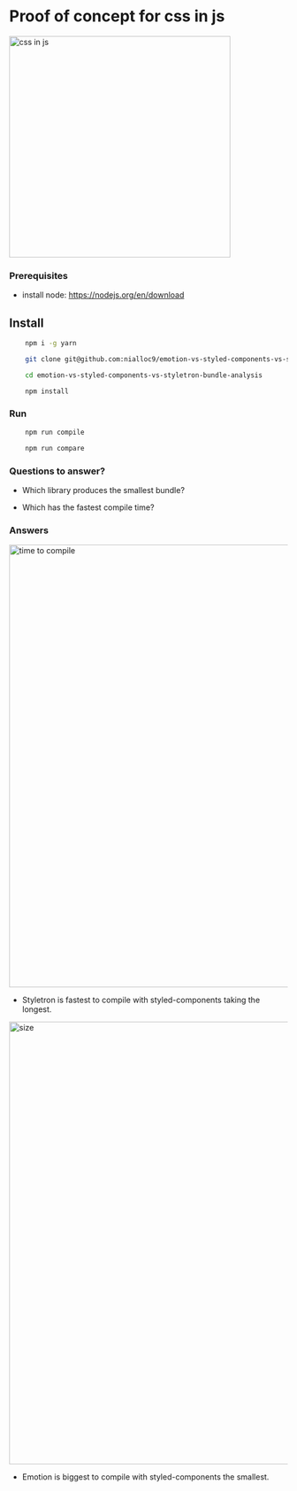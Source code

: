 # Proof of concept for css in js

<p float="left">
    <img src="https://raw.githubusercontent.com/nialloc9/emotion-vs-styled-components-vs-styletron-bundle-analysis/master/assets/main.jpg" alt='css in js' width="400" margin="50">
</p>


### Prerequisites

- install node: <a href="https://nodejs.org/en/download">https://nodejs.org/en/download</a>

## Install

```sh
    npm i -g yarn

    git clone git@github.com:nialloc9/emotion-vs-styled-components-vs-styletron-bundle-analysis.git

    cd emotion-vs-styled-components-vs-styletron-bundle-analysis

    npm install
```

### Run

```sh
    npm run compile
```

```sh
    npm run compare
```

### Questions to answer?

- Which library produces the smallest bundle?

- Which has the fastest compile time?

### Answers

<p float="left">
    <img src="https://raw.githubusercontent.com/nialloc9/emotion-vs-styled-components-vs-styletron-bundle-analysis/master/screenshots/time.png" alt='time to compile' width="800">
</p>


- Styletron is fastest to compile with styled-components taking the longest.


<p float="left">
    <img src="https://raw.githubusercontent.com/nialloc9/emotion-vs-styled-components-vs-styletron-bundle-analysis/master/screenshots/size.png" alt='size' width="800">
</p>


- Emotion is biggest to compile with styled-components the smallest.